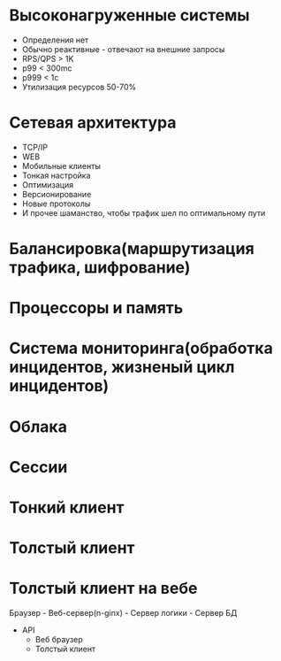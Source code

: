 # Высоконагруженные системы
- Определения нет
- Обычно реактивные - отвечают на внешние запросы
- RPS/QPS > 1K
- p99 < 300mc
- p999 < 1c
- Утилизация ресурсов 50-70%
# Сетевая архитектура
- TCP/IP
- WEB
- Мобильные клиенты
- Тонкая настройка
- Оптимизация
- Версионирование
- Новые протоколы
- И прочее шаманство, чтобы трафик шел по оптимальному пути
# Балансировка(маршрутизация трафика, шифрование)
# Процессоры и память
# Система мониторинга(обработка инцидентов, жизненый цикл инцидентов)
# Облака
# Сессии
# Тонкий клиент
# Толстый клиент
# Толстый клиент на вебе


Браузер - Веб-сервер(n-ginx) - Сервер логики - Сервер БД
- API
  - Веб браузер           
  - Толстый клиент
